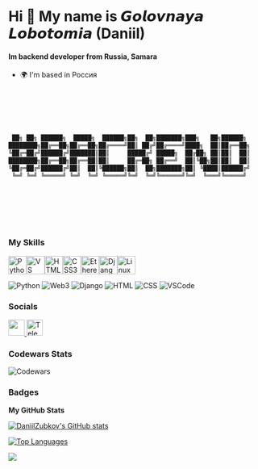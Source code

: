 # Hi 👋 My name is 𝙂𝙤𝙡𝙤𝙫𝙣𝙖𝙮𝙖 𝙇𝙤𝙗𝙤𝙩𝙤𝙢𝙞𝙖 (Daniil)
#### Im backend developer from Russia, Samara

* 🌍  I'm based in Россия

<br>
<br>




```bash



 ██╗ ██╗ ██████╗  █████╗  ██████╗██╗  ██╗███████╗███╗   ██╗██████╗ 
████████╗██╔══██╗██╔══██╗██╔════╝██║ ██╔╝██╔════╝████╗  ██║██╔══██╗
╚██╔═██╔╝██████╔╝███████║██║     █████╔╝ █████╗  ██╔██╗ ██║██║  ██║
████████╗██╔══██╗██╔══██║██║     ██╔═██╗ ██╔══╝  ██║╚██╗██║██║  ██║
╚██╔═██╔╝██████╔╝██║  ██║╚██████╗██║  ██╗███████╗██║ ╚████║██████╔╝
 ╚═╝ ╚═╝ ╚═════╝ ╚═╝  ╚═╝ ╚═════╝╚═╝  ╚═╝╚══════╝╚═╝  ╚═══╝╚═════╝ 
                                                                   

                            
```

<br>
<br>




### My Skills

<p align="left">
<a href="https://www.python.org/" target="_blank" rel="noreferrer"><img src="https://raw.githubusercontent.com/danielcranney/readme-generator/main/public/icons/skills/python-colored.svg" width="36" height="36" alt="Python" /></a><a href="https://code.visualstudio.com/" target="_blank" rel="noreferrer"><img src="https://raw.githubusercontent.com/danielcranney/readme-generator/main/public/icons/skills/visualstudiocode.svg" width="36" height="36" alt="VS Code" /></a><a href="https://developer.mozilla.org/en-US/docs/Glossary/HTML5" target="_blank" rel="noreferrer"><img src="https://raw.githubusercontent.com/danielcranney/readme-generator/main/public/icons/skills/html5-colored.svg" width="36" height="36" alt="HTML5" /></a><a href="https://www.w3.org/TR/CSS/#css" target="_blank" rel="noreferrer"><img src="https://raw.githubusercontent.com/danielcranney/readme-generator/main/public/icons/skills/css3-colored.svg" width="36" height="36" alt="CSS3" /></a><a href="https://ethereum.org/en/" target="_blank" rel="noreferrer"><img src="https://raw.githubusercontent.com/danielcranney/readme-generator/main/public/icons/skills/ethereum-colored.svg" width="36" height="36" alt="Ethereum" /></a><a href="https://www.djangoproject.com/" target="_blank" rel="noreferrer"><img src="https://raw.githubusercontent.com/danielcranney/readme-generator/main/public/icons/skills/django-colored.svg" width="36" height="36" alt="Django" /></a><a href="https://www.linux.org" target="_blank" rel="noreferrer"><img src="https://raw.githubusercontent.com/danielcranney/readme-generator/main/public/icons/skills/linux-colored.svg" width="36" height="36" alt="Linux" /></a>
</p>

<p align="left">
  <img src="https://img.shields.io/badge/Python-3776AB?style=for-the-badge&logo=python&logoColor=white" alt="Python">
  <img src="https://img.shields.io/badge/Web3-0d0d0d?style=for-the-badge&logo=web3.js&logoColor=white" alt="Web3">
  <img src="https://img.shields.io/badge/Django-092E20?style=for-the-badge&logo=django&logoColor=white" alt="Django">
  <img src="https://img.shields.io/badge/HTML5-E34F26?style=for-the-badge&logo=html5&logoColor=white" alt="HTML">
  <img src="https://img.shields.io/badge/CSS3-1572B6?style=for-the-badge&logo=css3&logoColor=white" alt="CSS">
  <img src="https://img.shields.io/badge/VS_Code-007ACC?style=for-the-badge&logo=visual-studio-code&logoColor=white" alt="VSCode">
</p>



### Socials

<p align="left"> 
  <a href="https://www.github.com/DaniilZubkov" target="_blank" rel="noreferrer"> 
    <picture> 
      <source media="(prefers-color-scheme: dark)" srcset="https://raw.githubusercontent.com/danielcranney/readme-generator/main/public/icons/socials/github-dark.svg" /> 
      <source media="(prefers-color-scheme: light)" srcset="https://raw.githubusercontent.com/danielcranney/readme-generator/main/public/icons/socials/github.svg" /> 
      <img src="https://raw.githubusercontent.com/danielcranney/readme-generator/main/public/icons/socials/github.svg" width="32" height="32" /> 
    </picture> 
  </a>
  <a href="https://t.me/+1A9f6ZFMJBgxMjRi" target="_blank" rel="noreferrer"> 
    <img src="https://simpleicons.org/icons/telegram.svg" width="32" height="32" alt="Telegram" /> 
  </a>
</p>

### Codewars Stats

![Codewars](https://www.codewars.com/users/Danil4ek/badges/large)


### Badges

<b>My GitHub Stats</b>

<a href="http://www.github.com/DaniilZubkov"><img src="https://github-readme-stats.vercel.app/api?username=DaniilZubkov&show_icons=true&hide=stars,prs,&count_private=true&title_color=0891b2&text_color=ffffff&icon_color=0891b2&bg_color=1c1917&hide_border=true&show_icons=true" alt="DaniilZubkov's GitHub stats" /></a>

<a href="https://github.com/DaniilZubkov" align="left"><img src="https://github-readme-stats.vercel.app/api/top-langs/?username=DaniilZubkov&langs_count=10&title_color=0891b2&text_color=ffffff&icon_color=0891b2&bg_color=1c1917&hide_border=true&locale=en&custom_title=Top%20%Languages" alt="Top Languages" /></a>

<a href="http://www.github.com/DaniilZubkov"><img src="https://github-readme-streak-stats.herokuapp.com/?user=DaniilZubkov&stroke=ffffff&background=1c1917&ring=0891b2&fire=0891b2&currStreakNum=ffffff&currStreakLabel=0891b2&sideNums=ffffff&sideLabels=ffffff&dates=ffffff&hide_border=true" /></a>
